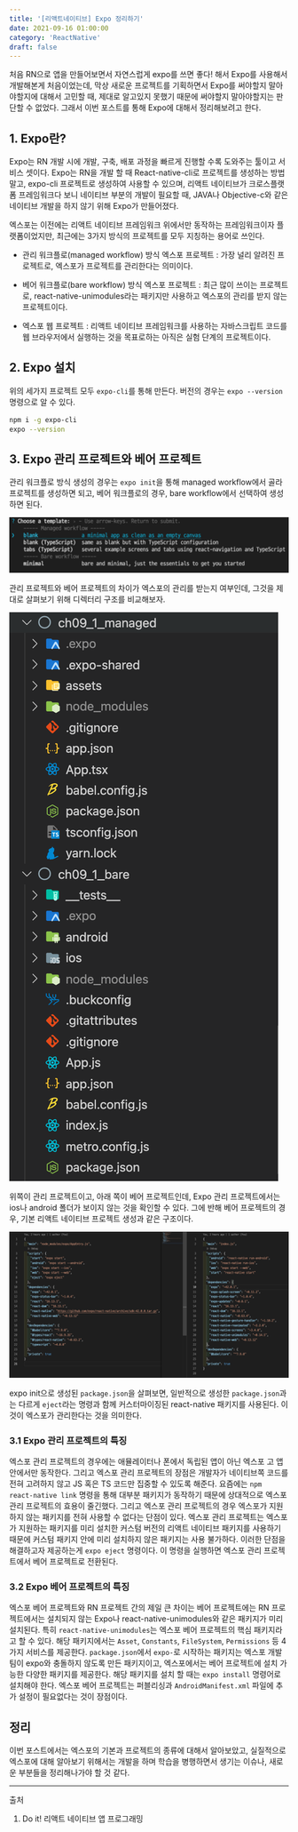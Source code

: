 ```yaml
---
title: '[리액트네이티브] Expo 정리하기'
date: 2021-09-16 01:00:00
category: 'ReactNative'
draft: false
---
```


처음 RN으로 앱을 만들어보면서 자연스럽게 expo를 쓰면 좋다! 해서 Expo를 사용해서 개발해본게 처음이었는데, 막상 새로운 프로젝트를 기획하면서 Expo를 써야할지 말아야할지에 대해서 고민할 때, 제대로 알고있지 못했기 때문에 써야할지 말아야할지는 판단할 수 없었다. 그래서 이번 포스트를 통해 Expo에 대해서 정리해보려고 한다.

## 1. Expo란?

Expo는 RN 개발 시에 개발, 구축, 배포 과정을 빠르게 진행할 수록 도와주는 툴이고 서비스 셋이다. Expo는 RN을 개발 할 때 React-native-cli로 프로젝트를 생성하는 방법 말고, expo-cli 프로젝트로 생성하여 사용할 수 있으며, 리액트 네이티브가 크로스플랫폼 프레임워크다 보니 네이티브 부분의 개발이 필요할 때, JAVA나 Objective-c와 같은 네이티브 개발을 하지 않기 위해 Expo가 만들어졌다.

엑스포는 이전에는 리액트 네이티브 프레임워크 위에서만 동작하는 프레임워크이자 플랫폼이었지만, 최근에는 3가지 방식의 프로젝트를 모두 지칭하는 용어로 쓰인다.

- 관리 워크플로(managed workflow) 방식 엑스포 프로젝트 : 가장 널리 알려진 프로젝트로, 엑스포가 프로젝트를 관리한다는 의미이다.

- 베어 워크플로(bare workflow) 방식 엑스포 프로젝트 : 최근 많이 쓰이는 프로젝트로, react-native-unimodules라는 패키지만 사용하고 엑스포의 관리를 받지 않는 프로젝트이다.

- 엑스포 웹 프로젝트 : 리액트 네이티브 프레임워크를 사용하는 자바스크립트 코드를 웹 브라우저에서 실행하는 것을 목표로하는 아직은 실험 단계의 프로젝트이다.

## 2. Expo 설치

위의 세가지 프로젝트 모두 `expo-cli`를 통해 만든다. 버전의 경우는 `expo --version`명령으로 알 수 있다.

```bash
npm i -g expo-cli
expo --version
```

## 3. Expo 관리 프로젝트와 베어 프로젝트

관리 워크플로 방식 생성의 경우는 `expo init`을 통해 managed workflow에서 골라 프로젝트를 생성하면 되고, 베어 워크플로의 경우, bare workflow에서 선택하여 생성하면 된다.

![workflow init](./images/init.png)

관리 프로젝트와 베어 프로젝트의 차이가 엑스포의 관리를 받는지 여부인데, 그것을 제대로 살펴보기 위해 디렉터리 구조를 비교해보자.

![dir](./images/directory.png)

위쪽이 관리 프로젝트이고, 아래 쪽이 베어 프로젝트인데, Expo 관리 프로젝트에서는 ios나 android 폴더가 보이지 않는 것을 확인할 수 있다. 그에 반해 베어 프로젝트의 경우, 기본 리액트 네이티브 프로젝트 생성과 같은 구조이다.

![json](./images/json.png)

expo init으로 생성된 `package.json`을 살펴보면, 일반적으로 생성한 `package.json`과는 다르게 `eject`라는 명령과 함께 커스터마이징된 react-native 패키지를 사용된다. 이것이 엑스포가 관리한다는 것을 의미한다.

### 3.1 Expo 관리 프로젝트의 특징

엑스포 관리 프로젝트의 경우에는 애뮬레이터나 폰에서 독립된 앱이 아닌 엑스포 고 앱안에서만 동작한다. 그리고 엑스포 관리 프로젝트의 장점은 개발자가 네이티브쪽 코드를 전혀 고려하지 않고 JS 혹은 TS 코드만 집중할 수 있도록 해준다. 요즘에는 `npm react-native link` 명령을 통해 대부분 패키지가 동작하기 때문에 상대적으로 엑스포 관리 프로젝트의 효용이 줄긴했다. 그리고 엑스포 관리 프로젝트의 경우 엑스포가 지원하지 않는 패키지를 전혀 사용할 수 없다는 단점이 있다. 엑스포 관리 프로젝트는 엑스포가 지원하는 패키지를 미리 설치한 커스텀 버전의 리액트 네이티브 패키지를 사용하기 때문에 커스텀 패키지 안에 미리 설치하지 않은 패키지는 사용 불가하다. 이러한 단점을 해결하고자 제공하는게 `expo eject` 명령이다. 이 명령을 실행하면 엑스포 관리 프로젝트에서 베어 프로젝트로 전환된다.

### 3.2 Expo 베어 프로젝트의 특징

엑스포 베어 프로젝트와 RN 프로젝트 간의 제일 큰 차이는 베어 프로젝트에는 RN 프로젝트에서는 설치되지 않는 Expo나 react-native-unimodules와 같은 패키지가 미리 설치된다. 특히 `react-native-unimodules`는 엑스포 베어 프로젝트의 핵심 패키지라고 할 수 있다. 해당 패키지에서는 `Asset`, `Constants`, `FileSystem`, `Permissions` 등 4가지 서비스를 제공한다. `package.json`에서 `expo-`로 시작하는 패키지는 엑스포 개발팀이 expo와 충돌하지 않도록 만든 패키지이고, 엑스포에서는 베어 프로젝트에 설치 가능한 다양한 패키지를 제공한다. 해당 패키지를 설치 할 때는 `expo install` 명령어로 설치해야 한다. 엑스포 베어 프로젝트는 퍼블리싱과 `AndroidManifest.xml` 파일에 추가 설정이 필요없다는 것이 장점이다.

## 정리

이번 포스트에서는 엑스포의 기본과 프로젝트의 종류에 대해서 알아보았고, 실질적으로 엑스포에 대해 알아보기 위해서는 개발을 하며 학습을 병행하면서 생기는 이슈나, 새로운 부분들을 정리해나가야 할 것 같다.

---

출처

1. Do it! 리액트 네이티브 앱 프로그래밍
